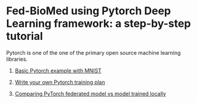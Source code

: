 # Fed-BioMed using Pytorch Deep Learning framework: a step-by-step tutorial

Pytorch is one of the one of the primary open source machine learning libraries.  


1. [Basic Pytorch example with MNIST](./01_PyTorch_MNIST_Single_Node_Tutorial.ipynb)

2. [Write your own Pytorch training plan](./02_Create_Your_Custom_Training_Plan.ipynb)

3. [Comparing PyTorch federated model vs model trained locally](./03_PyTorch_MNIST_local_vs_Federated.ipynb)

